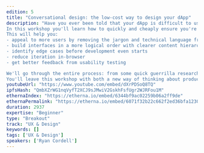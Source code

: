 ```yaml
---
edition: 5
title: "Conversational design: the low-cost way to design your dApp"
description: "Have you ever been told that your dApp is difficult to use or understand? Have you had to write a tutorial on Medium or Kauri just so users can make it through a flow? Well it's time to put an end to that.
In this workshop you'll learn how to quickly and cheaply ensure you're building something that your users will really understand. By starting with a script as an early, low fidelity prototype you'll realise your interface is more than a container of content, it's a conversation between your system and the user.
This will help you:
- appeal to more users by removing the jargon and technical language from your front end
- build interfaces in a more logical order with clearer content hierarchy
- identify edge cases before development even starts
- reduce iteration in-browser
- get better feedback from usability testing

We'll go through the entire process: from some quick guerrilla research through scripting onto sketching and iterating. So you'll get a chance at levelling up some of your other design skills too.
You'll leave this workshop with both a new way of thinking about products and a powerful new tool for designing and building one."
youtubeUrl: "https://www.youtube.com/embed/dXrPDSoQ8TQ"
ipfsHash: "QmbXZrWG1nqVyfT2XCJ9sJMwiV2GskhFsfUgr2WJRFou1M"
ethernaIndex: "https://etherna.io/embed/6344bf9ac02259b06a2ff9de"
ethernaPermalink: "https://etherna.io/embed/6071f32b22c662f2ed36bfa1230955afb57231d79bbd5e1f015a212bba189d7a"
duration: 2937
expertise: "Beginner"
type: "Breakout"
track: "UX & Design"
keywords: []
tags: ['UX & Design']
speakers: ['Ryan Cordell']
---
```

